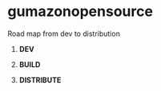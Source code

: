 # gumazonopensource

Road map from dev to distribution

1. __DEV__
   
2. __BUILD__

3. __DISTRIBUTE__
